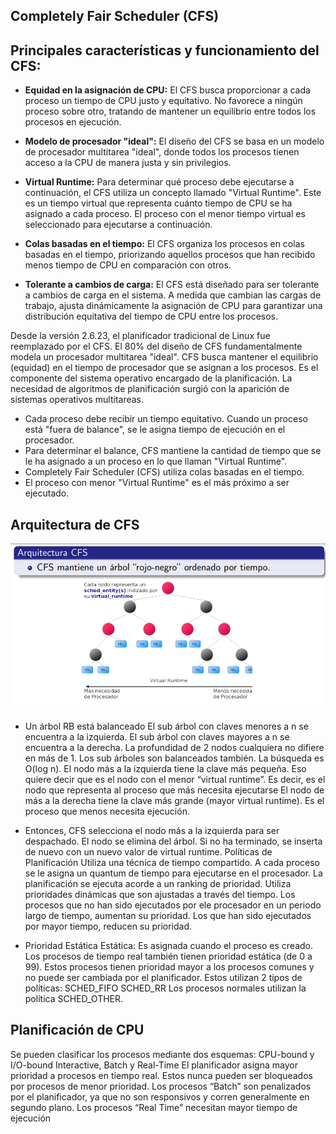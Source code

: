 ## Completely Fair Scheduler (CFS)


## Principales características y funcionamiento del CFS:

- **Equidad en la asignación de CPU:** El CFS busca proporcionar a cada proceso un tiempo de CPU justo y equitativo. No favorece a ningún proceso sobre otro, tratando de mantener un equilibrio entre todos los procesos en ejecución.

- **Modelo de procesador "ideal":** El diseño del CFS se basa en un modelo de procesador multitarea "ideal", donde todos los procesos tienen acceso a la CPU de manera justa y sin privilegios.

- **Virtual Runtime:** Para determinar qué proceso debe ejecutarse a continuación, el CFS utiliza un concepto llamado "Virtual Runtime". Este es un tiempo virtual que representa cuánto tiempo de CPU se ha asignado a cada proceso. El proceso con el menor tiempo virtual es seleccionado para ejecutarse a continuación.

- **Colas basadas en el tiempo:** El CFS organiza los procesos en colas basadas en el tiempo, priorizando aquellos procesos que han recibido menos tiempo de CPU en comparación con otros.

- **Tolerante a cambios de carga:** El CFS está diseñado para ser tolerante a cambios de carga en el sistema. A medida que cambian las cargas de trabajo, ajusta dinámicamente la asignación de CPU para garantizar una distribución equitativa del tiempo de CPU entre los procesos.

Desde la versión 2.6.23, el planificador tradicional de Linux fue reemplazado por el CFS. El 80% del diseño de CFS fundamentalmente modela un procesador multitarea "ideal". CFS busca mantener el equilibrio (equidad) en el tiempo de procesador que se asignan a los procesos. Es el componente del sistema operativo encargado de la planificación. La necesidad de algoritmos de planificación surgió con la aparición de sistemas operativos multitareas.

- Cada proceso debe recibir un tiempo equitativo. Cuando un proceso está "fuera de balance", se le asigna tiempo de ejecución en el procesador.
- Para determinar el balance, CFS mantiene la cantidad de tiempo que se le ha asignado a un proceso en lo que llaman "Virtual Runtime".
- Completely Fair Scheduler (CFS) utiliza colas basadas en el tiempo.
- El proceso con menor "Virtual Runtime" es el más próximo a ser ejecutado.


## Arquitectura de CFS
![alt text](image.png)

- Un árbol RB está balanceado El sub árbol con claves menores a n se encuentra a la izquierda. El sub árbol con claves mayores a n se encuentra a la derecha. La profundidad de 2 nodos cualquiera no difiere en más de 1. Los sub árboles son balanceados también. La búsqueda es O(log n). 
El nodo más a la izquierda tiene la clave más pequeña. Eso quiere decir que es el nodo con el menor “virtual runtime”. Es decir, es el nodo que representa al proceso que más necesita ejecutarse El nodo de más a la derecha tiene la clave más grande (mayor virtual runtime). Es el proceso que menos necesita ejecución.


- Entonces, CFS selecciona el nodo más a la izquierda para ser despachado. El nodo se elimina del árbol. Si no ha terminado, se inserta de nuevo con un nuevo valor de virtual runtime.
Políticas de Planificación Utiliza una técnica de tiempo compartido. A cada proceso se le asigna un quantum de tiempo para ejecutarse en el procesador.
La planificación se ejecuta acorde a un ranking de prioridad. Utiliza prioridades dinámicas que son ajustadas a través del tiempo. Los procesos que no han sido ejecutados por ele procesador en un periodo largo de tiempo, aumentan su prioridad. Los que han sido ejecutados por mayor tiempo, reducen su prioridad.

-  Prioridad Estática Estática: Es asignada cuando el proceso es creado. Los procesos de tiempo real también tienen prioridad estática (de 0 a 99). Estos procesos tienen prioridad mayor a los procesos comunes y no puede ser cambiada por el planificador. Estos utilizan 2 tipos de políticas: SCHED_FIFO SCHED_RR Los procesos normales utilizan la política SCHED_OTHER.


## Planificación de CPU

Se pueden clasificar los procesos mediante dos esquemas: CPU-bound y I/O-bound Interactive, Batch y Real-Time El planificador asigna mayor prioridad a procesos en tiempo real. Estos nunca pueden ser bloqueados por procesos de menor prioridad. Los procesos “Batch” son penalizados por el planificador, ya que no son responsivos y corren generalmente en segundo plano. Los procesos “Real Time” necesitan mayor tiempo de ejecución

